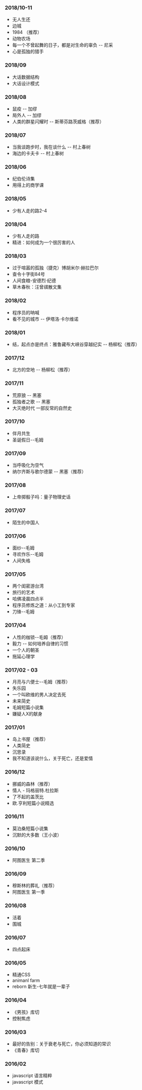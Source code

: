 ### 2018/10-11
* 无人生还
* 边城
* 1984 （推荐）
* 动物农场
* 每一个不曾起舞的日子，都是对生命的辜负 -- 尼采
* 心是孤独的猎手

### 2018/09
* 大话数据结构
* 大话设计模式

### 2018/08
* 鼠疫 -- 加缪
* 局外人 -- 加缪
* 人类的群星闪耀时 -- 斯蒂芬路茨威格（推荐）

### 2018/07
* 当我谈跑步时，我在谈什么 -- 村上春树
* 海边的卡夫卡 -- 村上春树

### 2018/06
* 纪伯伦诗集
* 用得上的商学课

### 2018/05
* 少有人走的路2-4

### 2018/04
* 少有人走的路
* 精进：如何成为一个很厉害的人

### 2018/03
* 过于喧嚣的孤独（捷克）博胡米尔·赫拉巴尔
* 查令十字街84号
* 人间食粮-安德烈·纪德
* 草木春秋：汪曾祺散文集

### 2018/02
* 程序员的呐喊
* 看不见的城市 -- 伊塔洛·卡尔维诺

### 2018/01
* 结，起点亦是终点：雅鲁藏布大峡谷穿越纪实 -- 杨柳松（推荐）

### 2017/12
* 北方的空地 -- 杨柳松（推荐）

### 2017/11
* 荒原狼 -- 黑塞
* 孤独者之歌 -- 黑塞
* 大灭绝时代 一部反常的自然史

### 2017/10
* 伴月共生
* 圣诞假日--毛姆

### 2017/09
* 当呼吸化为空气
* 纳尔齐斯与歌尔德蒙 -- 黑塞（推荐）

### 2017/08
* 上帝掷骰子吗：量子物理史话

### 2017/07
* 陌生的中国人

### 2017/06
* 面纱--毛姆
* 寻欢作乐--毛姆
* 人间失格

### 2017/05
* 两个闺密游台湾
* 旅行的艺术
* 哈佛凌晨四点半
* 程序员修炼之道：从小工到专家
* 刀锋--毛姆

### 2017/04
* 人性的枷锁--毛姆（推荐）
* 毅力 -- 如何培养自律的习惯
* 一个人的朝圣
* 拖延心理学

### 2017/02 - 03
* 月亮与六便士--毛姆（推荐）
* 失乐园
* 一个叫欧维的男人决定去死
* 未来简史
* 毛姆短篇小说集
* 嫌疑人X的献身

### 2017/01
* 岛上书屋（推荐）
* 人类简史
* 沉思录
* 我不知道该说什么，关于死亡，还是爱情

### 2016/12
* 挪威的森林（推荐）
* 情人 - 玛格丽特.杜拉斯
* 了不起的盖茨比
* 欧.亨利短篇小说精选

### 2016/11
* 莫泊桑短篇小说集
* 沉默的大多数（王小波）

### 2016/10
* 阿图医生 第二季

### 2016/09
* 穆斯林的葬礼（推荐）
* 阿图医生 第一季

### 2016/08
* 活着
* 围城

### 2016/07
* 四点起床

### 2016/05
* 精通CSS
* animanl farm
* reborn 新生-七年就是一辈子

### 2016/04
* 《男孩》库切
* 控制焦虑

### 2016/03
* 最好的告别：关于衰老与死亡，你必须知道的常识
* 《青春》库切

### 2016/02
* javascript 语言精粹
* javascript 模式
